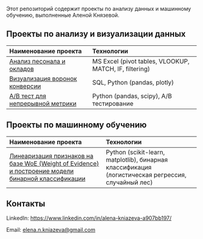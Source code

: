 Этот репозиторий содержит проекты по анализу данных и машинному обучению, выполненные Аленой Князевой.

## Проекты по анализу и визуализации данных

| Наименование проекта          | Технологии    |
| :---                          | :---          |
| [Анализ песонала и окладов](https://github.com/ElenaNKn/portfolio_rus/blob/master/project_excel/description.md)  | MS Excel (pivot tables, VLOOKUP, MATCH, IF, filtering)      |
| [Визуализация воронок конверсии](https://github.com/ElenaNKn/portfolio_rus/tree/master/project_sql_plotly/description.md)  | SQL, Python (pandas, plotly)    |
| [A/B тест для непрерывной метрики](https://github.com/ElenaNKn/portfolio_rus/tree/master/project_ab_test_continuous_metrics/description.md)  | Python (pandas, scipy), A/B тестирование    |

## Проекты по машинному обучению

| Наименование проекта          | Технологии    |
| :---                          | :---          |
| [Линеаризация признаков на базе WoE (Weight of Evidence) и построение модели бинарной классификации](https://github.com/ElenaNKn/portfolio_rus/blob/master/project_features_linearization_woe/description.md)  | Python (scikit-learn, matplotlib), бинарная классификация (логистическая регрессия, случайный лес)      |

## Контакты

LinkedIn: https://www.linkedin.com/in/alena-kniazeva-a907bb197/ 

Email: elena.n.kniazeva@gmail.com